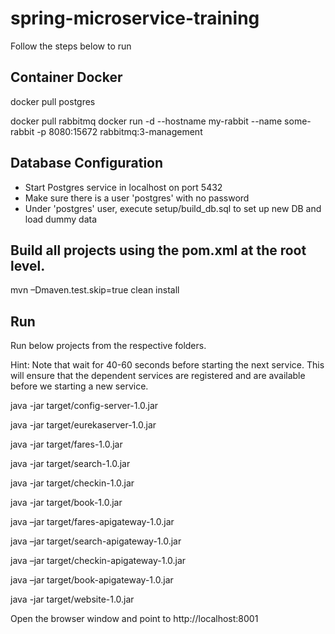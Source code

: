 # spring-microservice-training

Follow the steps below to run

Container Docker 
----------------------------------------------
docker pull postgres

docker pull rabbitmq
docker run -d --hostname my-rabbit --name some-rabbit -p 8080:15672 rabbitmq:3-management

Database Configuration
----------------------------------------------
- Start Postgres service in localhost on port 5432
- Make sure there is a user 'postgres' with no password
- Under 'postgres' user, execute setup/build_db.sql to set up new DB and load dummy data

Build all projects using the pom.xml at the root level. 
-------------------------------------------------
mvn –Dmaven.test.skip=true clean install 

Run 
-------------------------------------------
Run below projects from the respective folders. 

Hint: Note that wait for 40-60 seconds before starting the next service. This will ensure that the dependent services are registered and are available before we starting a new service.

java -jar target/config-server-1.0.jar

java -jar target/eurekaserver-1.0.jar

java -jar target/fares-1.0.jar

java -jar target/search-1.0.jar

java -jar target/checkin-1.0.jar

java -jar target/book-1.0.jar

java –jar target/fares-apigateway-1.0.jar

java –jar target/search-apigateway-1.0.jar

java –jar target/checkin-apigateway-1.0.jar

java –jar target/book-apigateway-1.0.jar

java -jar target/website-1.0.jar

Open the browser window and point to http://localhost:8001
